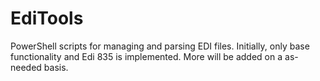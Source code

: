 # EdiTools
PowerShell scripts for managing and parsing EDI files. Initially, only base functionality and Edi 835 is implemented. More will be added on a as-needed basis.
